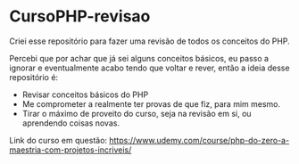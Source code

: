 # CursoPHP-revisao



Criei esse repositório para fazer uma revisão de todos os conceitos do PHP.

Percebi que por achar que já sei alguns conceitos básicos, eu passo a ignorar e eventualmente acabo tendo que voltar e rever, então a ideia desse repositório é:
  * Revisar conceitos básicos do PHP
  * Me comprometer a realmente ter provas de que fiz, para mim mesmo.
  * Tirar o máximo de proveito do curso, seja na revisão em si, ou aprendendo coisas novas.
  

Link do curso em questão:
https://www.udemy.com/course/php-do-zero-a-maestria-com-projetos-incriveis/
